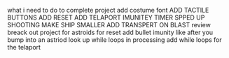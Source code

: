 what i need to do to complete project 
add costume font 
ADD TACTILE BUTTONS
ADD RESET 
ADD TELAPORT 
IMUNITEY TIMER
SPPED UP SHOOTING 
MAKE SHIP SMALLER
ADD TRANSPERT ON BLAST 
review breack out project for astroids for reset 
add bullet imunity like after you bump into an astriod 
look up while loops in processing 
add while loops for the telaport 
